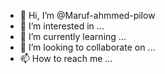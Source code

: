 - 👋 Hi, I’m @Maruf-ahmmed-pilow
- 👀 I’m interested in ...
- 🌱 I’m currently learning ...
- 💞️ I’m looking to collaborate on ...
- 📫 How to reach me ...

<!---
Maruf-ahmmed-pilow/Maruf-ahmmed-pilow is a ✨ special ✨ repository because its `README.md` (this file) appears on your GitHub profile.
You can click the Preview link to take a look at your changes.
--->
